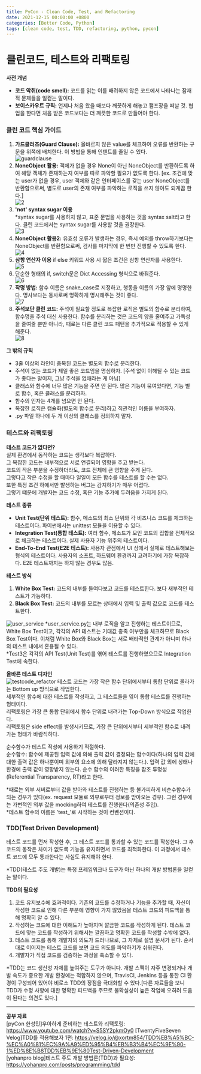 ```yaml
---
title: PyCon - Clean Code, Test, and Refactoring
date: 2021-12-15 00:00:00 +0800
categories: [Better Code, Python]
tags: [clean code, test, TDD, refactoring, python, pycon]
---
```

# 클린코드, 테스트와 리팩토링
     
**사전 개념**    
* **코드 악취(code smell):** 코드를 읽는 이를 배려하지 않은 코드에서 나타나는 잠재적 문제들을 일컫는 말이다.               
* **보이스카우트 규칙:** 언제나 처음 왔을 때보다 깨끗하게 해놓고 캠프장을 떠날 것. 협업을 한다면 처음 받은 코드보다는 더 깨끗한 코드로 만들어야 한다.    
     
       
### 클린 코드 핵심 가이드     
1. **가드클러즈(Guard Clause):** 올바르지 않은 value를 체크하여 오류를 반환하는 구문을 위쪽에 배치한다. 이 방법을 통해 인덴트를 줄일 수 있다.       
![guardclause](/assets/img/post-img/guardclause.png)
2. **NoneObject 활용:** 객체가 없을 경우 None이 아닌 NoneObject를 반환하도록 하여 해당 객체가 존재하는지 여부를 따로 파악할 필요가 없도록 한다. [ex. 조건에 맞는 user가 없을 경우, user 객체와 같은 인터페이스를 갖는 user NoneObject를 반환함으로써, 별도로 user의 존재 여부를 파악하는 로직을 쓰지 않아도 되게끔 한다.]        
![2](/assets/img/post-img/clean_code2.png)
3. **'not' syntax sugar 이용**   
*syntax sugar를 사용하지 않고, 표준 문법을 사용하는 것을 syntax salt라고 한다. 클린 코드에서는 syntax sugar를 사용할 것을 권장한다.      
![3](/assets/img/post-img/clean_code3.png)
4. **NoneObject 활용2:** 유효성 오류가 발생하는 경우, 즉시 예외를 throw하기보다는 NoneObject를 반환함으로써, 검사를 마지막에 한 번만 진행할 수 있도록 한다.    
![4](/assets/img/post-img/clean_code4.png)
5. **삼항 연산자 이용** if else 키워드 사용 시 짧은 조건은 삼항 연산자를 사용한다.    
![5](/assets/img/post-img/clean_code5.png)
6. 단순한 형태의 if, switch문은 Dict Accessing 형식으로 바꿔준다.    
![6](/assets/img/post-img/clean_code6.png)
7. **작명 방법:** 함수 이름은 snake_case로 지정하고, 행동을 이름의 가장 앞에 명명한다. 명사보다는 동사로써 명확하게 명시해주는 것이 좋다.   
![7](/assets/img/post-img/clean_code7.png)
8. **주석보단 클린 코드:** 주석이 필요할 정도로 복잡한 로직은 별도의 함수로 분리하여, 함수명을 주석 대신 사용한다. 함수를 분리하는 것은 코드의 양을 줄여주고 가독성을 줄여줄 뿐만 아니라, 때로는 다른 클린 코드 패턴을 추가적으로 적용할 수 있게 해준다.      
![8](/assets/img/post-img/clean_code8.png)
      
**그 밖의 규칙**      
* 3줄 이상의 라인이 중복된 코드는 별도의 함수로 분리한다.
* 주석이 없는 코드가 제일 좋은 코드임을 명심하자. [주석 없이 이해될 수 있는 코드가 좋다는 말이지, 그냥 주석을 없애라는 게 아님]
* 클래스와 함수에 너무 많은 기능을 주면 안 된다. 많은 기능이 묶여있다면, 기능 별로 함수, 혹은 클래스를 분리하자.
* 함수의 인자는 4개를 넘으면 안 된다.
* 복잡한 로직은 캡슐화(별도의 함수로 분리)하고 직관적인 이름을 부여하자.
* .py 파일 하나에 두 개 이상의 클래스를 정의하지 말자.


### 테스트와 리팩토링    
**테스트 코드가 없다면?**     
실제 환경에서 동작하는 코드는 생각보다 복잡하다.     
그 복잡한 코드는 내부적으로 서로 연결되어 영향을 주고 받는다.     
코드의 작은 부분을 수정하더라도, 코드 전체에 큰 영향을 주게 된다.       
그렇다고 작은 수정을 할 때마다 일일이 모든 함수를 테스트를 할 수는 없다.      
또한 특정 조건 하에서만 발생하는 버그는 감지하기가 매우 어렵다.      
그렇기 떄문에 개발자는 코드 수정, 혹은 기능 추가에 두려움을 가지게 된다.     
       
**테스트 종류**       
* **Unit Test(단위 테스트):** 함수, 메소드의 최소 단위와 각 비즈니스 코드를 체크하는 테스트이다. 파이썬에서는 unittest 모듈을 이용할 수 있다.      
* **Integration Test(통합 테스트):** 여러 함수, 메소드가 모인 코드의 집합을 전체적으로 체크하는 테스트이다. 실제 사용자 기능 위주의 테스트이다.     
* **End-To-End Test(E2E 테스트):** 사용자 관점에서 UI 상에서 실제로 테스트해보는 형식의 테스트이다. 사용자의 소프트, 하드웨어 환경까지 고려하기에 가장 복잡하다. E2E 테스트까지는 하지 않는 경우도 많음.     
      
**테스트 방식**       
1. **White Box Test:** 코드의 내부를 들여다보고 코드를 테스트한다. 보다 새부적인 테스트가 가능하다.       
2. **Black Box Test:** 코드의 내부를 모르는 상태에서 입력 및 출력 값으로 코드를 테스트한다.       
   
![user_service](/assets/img/post-img/clean_code9.png)
*user_service.py는 내부 로직을 알고 진행하는 테스트이므로, White Box Test이고, 각각의 API 테스트는 기대값 충족 여부만을 체크하므로 Black Box Test이다. 이처럼 White Box와 Black Box는 서로 배타적인 관계가 아니며 하나의 테스트 내에서 혼용될 수 있다.      
*Test3은 각각의 API Test(Unit Test)를 엮어 테스트를 진행하였으므로 Integration Test에 속한다.     
     
**올바른 테스트 디자인**    
![testcode_refactor](/assets/img/post-img/clean_code10.png)
테스트 코드는 가장 작은 함수 단위에서부터 통합 단위로 올라가는 Bottom up 방식으로 작업한다.    
세부적인 함수에 대한 테스트를 작성하고, 그 테스트들을 엮어 통합 테스트를 진행하는 형태이다.     
리팩토링은 가장 큰 통합 단위에서 함수 단위로 내려가는 Top-Down 방식으로 작업한다.     
리팩토링은 side effect를 발생시키므로, 가장 큰 단위에서부터 세부적인 함수로 내려가는 형태가 바람직하다.    
        
순수함수가 테스트 작성에 사용하기 적절하다.        
순수함수: 함수에 제공된 입력 값에 의해 출력 값이 결정되는 함수이다(하나의 입력 값에 대한 출력 값은 하나뿐이며 외부의 요소에 의해 달라지지 않는다.). 입력 값 외에 상태나 환경에 출력 값이 영향받지 않는다. 순수 함수의 이러한 특징을 참조 투명성(Referential Transparency, RT)라고 한다.          
       
*때로는 외부 서버로부터 값을 받아와 테스트를 진행하는 등 불가피하게 비순수함수가 되는 경우가 있다(ex. request 모듈로 외부로부터 정보를 받아오는 경우). 그런 경우에는 가변적인 외부 값을 mocking하여 테스트를 진행한다(의존성 주입).      
*테스트 함수의 이름은 'test_'로 시작하는 것이 컨벤션이다.       
     

### TDD(Test Driven Development)
테스트 코드를 먼저 작성한 후, 그 테스트 코드를 통과할 수 있는 코드를 작성한다. 그 후 코드의 동작은 차이가 없도록 기능을 유지하면서 코드를 최적화한다. 이 과정에서 테스트 코드에 모두 통과한다는 사실도 유지해야 한다.       
    
*TDD(테스트 주도 개발)는 특정 프레임워크나 도구가 아닌 하나의 개발 방법론을 일컫는 말이다.     
     
**TDD의 필요성**
1. 코드 유지보수에 효과적이다. 기존의 코드를 수정하거나 기능을 추가할 때, 자신이 작성한 코드로 인해 다른 부분에 영향이 가지 않았음을 테스트 코드의 피드백을 통해 명확히 알 수 있다.
2. 작성하는 코드에 대한 이해도가 높아지며 깔끔한 코드를 작성하게 된다. 테스트 코드에 맞는 코드를 작성하기 위해서는 깔끔하고 명확한 코드를 작성할 수밖에 없다.
3. 테스트 코드를 통해 개발자의 의도가 드러나므로, 그 자체로 설명 문서가 된다. 순서대로 이어지는 테스트 코드를 보면 코드 의도를 파악하기가 쉬워진다.
4. 개발자가 직접 코드를 검증하는 과정을 축소할 수 있다.
    
*TDD는 코드 생산성 자체를 높여주는 도구가 아니다. 개발 스펙이 자주 변경되거나 개발 속도가 중요한 개발 환경에는 적합하지 않으며, TravisCI, Jenkins 등을 통한 CI 환경이 구성되어 있어야 비로소 TDD의 장점을 극대화할 수 있다.[다른 자료들을 보니 TDD가 수정 사항에 대한 명확한 피드백을 주므로 불확실성이 높은 작업에 오히려 도움이 된다는 의견도 있다.]        
      
- - -
__공부 자료__     
[pyCon 한성민]우아하게 준비하는 테스트와 리팩토링: https://www.youtube.com/watch?v=S5SY2pkmOy0
[TwentyFiveSeven Velog]TDD를 적용해보자 1편: https://velog.io/@xortm854/TDD%EB%A5%BC-%EC%A0%81%EC%9A%A9%ED%95%B4%EB%B3%B4%EC%9E%90-1%ED%8E%B8TDD%EB%9E%80Test-Driven-Development     
[yohanpro blog]테스트 주도 개발 방법론(TDD)과 필요성: https://yohanpro.com/posts/programming/tdd    